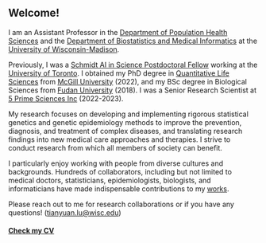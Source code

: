 ## Welcome!

I am an Assistant Professor in the [Department of Population Health Sciences](https://pophealth.wisc.edu/) and the [Department of Biostatistics and Medical Informatics](https://biostat.wiscweb.wisc.edu/) at the [University of Wisconsin-Madison](https://www.wisc.edu/).

Previously, I was a [Schmidt AI in Science Postdoctoral Fellow](https://datasciences.utoronto.ca/schmidt-fellows/) working at the [University of Toronto](https://www.utoronto.ca/). I obtained my PhD degree in [Quantitative Life Sciences](https://www.mcgill.ca/qls/) from [McGill University](https://www.mcgill.ca/) (2022), and my BSc degree in Biological Sciences from [Fudan University](https://www.fudan.edu.cn/en/) (2018). I was a Senior Research Scientist at [5 Prime Sciences Inc](https://5primesciences.com/) (2022-2023). 

My research focuses on developing and implementing rigorous statistical genetics and genetic epidemiology methods to improve the prevention, diagnosis, and treatment of complex diseases, and translating research findings into new medical care approaches and therapies. I strive to conduct research from which all members of society can benefit.

I particularly enjoy working with people from diverse cultures and backgrounds. Hundreds of collaborators, including but not limited to medical doctors, statisticians, epidemiologists, biologists, and informaticians have made indispensable contributions to my [works](https://scholar.google.ca/citations?user=hBnK0YAAAAAJ&hl=en).

Please reach out to me for research collaborations or if you have any questions! (tianyuan.lu@wisc.edu)

#### [Check my CV](https://github.com/tianyuan-lu/tianyuan-lu/blob/main/CV-academic-TianyuanLu.pdf)
